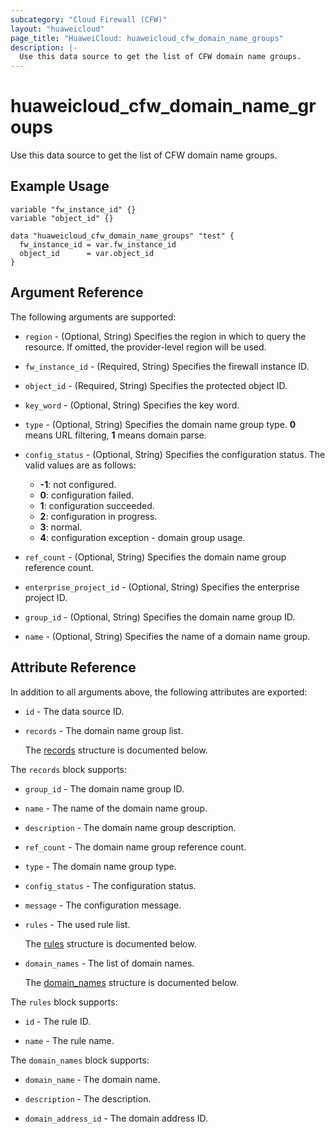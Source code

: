 ```yaml
---
subcategory: "Cloud Firewall (CFW)"
layout: "huaweicloud"
page_title: "HuaweiCloud: huaweicloud_cfw_domain_name_groups"
description: |-
  Use this data source to get the list of CFW domain name groups.
---
```


# huaweicloud_cfw_domain_name_groups

Use this data source to get the list of CFW domain name groups.

## Example Usage

```hcl
variable "fw_instance_id" {}
variable "object_id" {}

data "huaweicloud_cfw_domain_name_groups" "test" {
  fw_instance_id = var.fw_instance_id
  object_id      = var.object_id
}
```

## Argument Reference

The following arguments are supported:

* `region` - (Optional, String) Specifies the region in which to query the resource.
  If omitted, the provider-level region will be used.

* `fw_instance_id` - (Required, String) Specifies the firewall instance ID.

* `object_id` - (Required, String) Specifies the protected object ID.

* `key_word` - (Optional, String) Specifies the key word.

* `type` - (Optional, String) Specifies the domain name group type.
  **0** means URL filtering, **1** means domain parse.

* `config_status` - (Optional, String) Specifies the configuration status.
  The valid values are as follows:
  + **-1**: not configured.
  + **0**: configuration failed.
  + **1**: configuration succeeded.
  + **2**: configuration in progress.
  + **3**: normal.
  + **4**: configuration exception - domain group usage.

* `ref_count` - (Optional, String) Specifies the domain name group reference count.

* `enterprise_project_id` - (Optional, String) Specifies the enterprise project ID.

* `group_id` - (Optional, String) Specifies the domain name group ID.

* `name` - (Optional, String) Specifies the name of a domain name group.

## Attribute Reference

In addition to all arguments above, the following attributes are exported:

* `id` - The data source ID.

* `records` - The domain name group list.

  The [records](#data_records_struct) structure is documented below.

<a name="data_records_struct"></a>
The `records` block supports:

* `group_id` - The domain name group ID.

* `name` - The name of the domain name group.

* `description` - The domain name group description.

* `ref_count` - The domain name group reference count.

* `type` - The domain name group type.

* `config_status` - The configuration status.

* `message` - The configuration message.

* `rules` - The used rule list.

  The [rules](#records_rules_struct) structure is documented below.

* `domain_names` - The list of domain names.

  The [domain_names](#records_domain_names_struct) structure is documented below.

<a name="records_rules_struct"></a>
The `rules` block supports:

* `id` - The rule ID.

* `name` - The rule name.

<a name="records_domain_names_struct"></a>
The `domain_names` block supports:

* `domain_name` - The domain name.

* `description` - The description.

* `domain_address_id` - The domain address ID.
